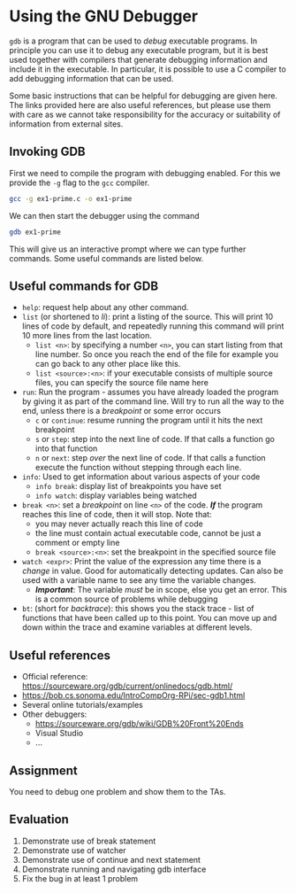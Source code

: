 # Using the GNU Debugger

`gdb` is a program that can be used to *debug* executable programs.  In principle you can use it to debug any executable program, but it is best used together with compilers that generate debugging information and include it in the executable.  In particular, it is possible to use a C compiler to add debugging information that can be used.

Some basic instructions that can be helpful for debugging are given here.  The links provided here are also useful references, but please use them with care as we cannot take responsibility for the accuracy or suitability of information from external sites.

## Invoking GDB

First we need to compile the program with debugging enabled.  For this we provide the `-g` flag to the `gcc` compiler.

```sh
gcc -g ex1-prime.c -o ex1-prime
```

We can then start the debugger using the command

```sh
gdb ex1-prime
```

This will give us an interactive prompt where we can type further commands.  Some useful commands are listed below.

## Useful commands for GDB

- `help`: request help about any other command.
- `list` (or shortened to *li*): print a listing of the source.  This will print 10 lines of code by default, and repeatedly running this command will print 10 more lines from the last location.  
    - `list <n>`: by specifying a number `<n>`, you can start listing from that line number.  So once you reach the end of the file for example you can go back to any other place like this.
    - `list <source>:<n>`: if your executable consists of multiple source files, you can specify the source file name here
- `run`: Run the program - assumes you have already loaded the program by giving it as part of the command line.  Will try to run all the way to the end, unless there is a *breakpoint* or some error occurs
    - `c` or `continue`: resume running the program until it hits the next breakpoint
    - `s` or `step`: step into the next line of code.  If that calls a function go into that function
    - `n` or `next`: step *over* the next line of code.  If that calls a function execute the function without stepping through each line.
- `info`: Used to get information about various aspects of your code
    - `info break`: display list of breakpoints you have set
    - `info watch`: display variables being watched
- `break <n>`: set a *breakpoint* on line `<n>` of the code.  ***If*** the program reaches this line of code, then it will stop.  Note that:
    - you may never actually reach this line of code
    - the line must contain actual executable code, cannot be just a comment or empty line
    - `break <source>:<n>`: set the breakpoint in the specified source file
- `watch <expr>`: Print the value of the expression any time there is a *change* in value.  Good for automatically detecting updates.  Can also be used with a variable name to see any time the variable changes.
    - ***Important***: The variable *must* be in scope, else you get an error.  This is a common source of problems while debugging
- `bt`: (short for *backtrace*): this shows you the stack trace - list of functions that have been called up to this point.  You can move up and down within the trace and examine variables at different levels.

## Useful references

- Official reference: https://sourceware.org/gdb/current/onlinedocs/gdb.html/
- https://bob.cs.sonoma.edu/IntroCompOrg-RPi/sec-gdb1.html
- Several online tutorials/examples
- Other debuggers:
    - https://sourceware.org/gdb/wiki/GDB%20Front%20Ends
    - Visual Studio
    - ...


## Assignment

You need to debug one problem and show them to the TAs.

## Evaluation

1. Demonstrate use of break statement
2. Demonstrate use of watcher
3. Demonstrate use of continue and next statement
4. Demonstrate running and navigating gdb interface
5. Fix the bug in at least 1 problem